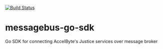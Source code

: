 [![Build Status](https://travis-ci.com/AccelByte/messagebus-go-sdk.svg?branch=master)](https://travis-ci.com/AccelByte/messagebus-go-sdk)

# messagebus-go-sdk
Go SDK for connecting AccelByte's Justice services over message broker
